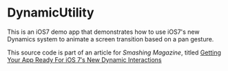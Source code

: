 DynamicUtility
==============
This is an iOS7 demo app that demonstrates how to use iOS7's new Dynamics system to animate a screen transition based on a pan gesture.

This source code is part of an article for *Smashing Magazine*, titled [Getting Your App Ready For iOS 7′s New Dynamic Interactions](http://www.smashingmagazine.com/2014/03/17/ios7-new-dynamic-app-interactions/)
